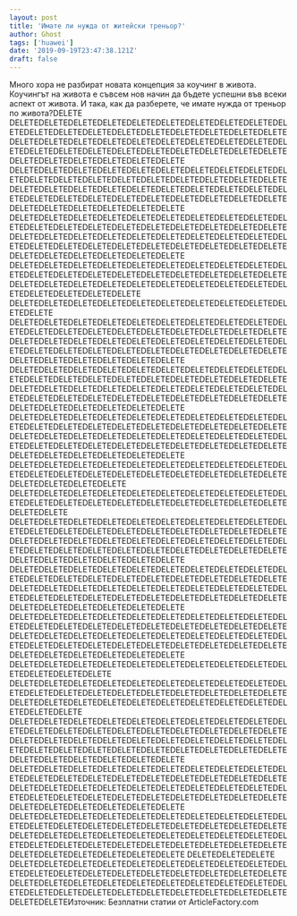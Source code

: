 ```yaml
---
layout: post
title: 'Имате ли нужда от житейски треньор?'
author: Ghost
tags: ['huawei']
date: '2019-09-19T23:47:38.121Z'
draft: false
---
```


Много хора не разбират новата концепция за коучинг в живота. Коучингът на живота е съвсем нов начин да бъдете успешни във всеки аспект от живота. И така, как да разберете, че имате нужда от треньор по живота?DELETE DELETEDELETEDELETEDELETEDELETEDELETEDELETEDELETEDELETEDELETEDELETEDELETEDELETEDELETEDELETEDELETEDELETEDELETEDELETEDELETEDELETEDELETEDELETEDELETEDELETEDELETEDELETEDELETEDELETEDELETEDELETEDELETEDELETEDELETEDELETEDELETEDELETEDELETEDELETEDELETEDELETEDELETEDELETEDELETE DELETEDELETEDELETEDELETEDELETEDELETEDELETEDELETEDELETEDELETEDELETEDELETEDELETEDELETEDELETEDELETEDELETEDELETEDELETEDELETEDELETEDELETEDELETEDELETEDELETEDELETEDELETEDELETEDELETEDELETEDELETEDELETEDELETEDELETEDELETEDELETEDELETEDELETEDELETEDELETEDELETEDELETEDELETEDELETE DELETEDELETEDELETEDELETEDELETEDELETEDELETEDELETEDELETEDELETEDELETEDELETEDELETEDELETEDELETEDELETEDELETEDELETEDELETEDELETEDELETEDELETEDELETEDELETEDELETEDELETEDELETEDELETEDELETEDELETEDELETEDELETEDELETEDELETEDELETEDELETEDELETEDELETEDELETEDELETEDELETEDELETEDELETEDELETE DELETEDELETEDELETEDELETEDELETEDELETEDELETEDELETEDELETEDELETEDELETEDELETEDELETEDELETEDELETEDELETEDELETEDELETEDELETEDELETEDELETEDELETEDELETEDELETEDELETEDELETEDELETEDELETEDELETEDELETEDELETEDELETEDELETE DELETEDELETEDELETEDELETEDELETEDELETEDELETEDELETEDELETEDELETEDELETE DELETEDELETEDELETEDELETEDELETEDELETEDELETEDELETEDELETEDELETEDELETEDELETEDELETEDELETEDELETEDELETEDELETEDELETEDELETEDELETEDELETEDELETEDELETEDELETEDELETEDELETEDELETEDELETEDELETEDELETEDELETEDELETEDELETEDELETEDELETEDELETEDELETEDELETEDELETEDELETEDELETEDELETEDELETEDELETE DELETEDELETEDELETEDELETEDELETEDELETEDELETEDELETEDELETEDELETEDELETEDELETEDELETEDELETEDELETEDELETEDELETEDELETEDELETEDELETEDELETEDELETEDELETEDELETEDELETEDELETEDELETEDELETEDELETEDELETEDELETEDELETEDELETEDELETEDELETEDELETEDELETEDELETEDELETEDELETEDELETEDELETEDELETEDELETE DELETEDELETEDELETEDELETEDELETEDELETEDELETEDELETEDELETEDELETEDELETEDELETEDELETEDELETEDELETEDELETEDELETEDELETEDELETEDELETEDELETEDELETEDELETEDELETEDELETEDELETEDELETEDELETEDELETEDELETEDELETEDELETEDELETEDELETEDELETEDELETEDELETEDELETEDELETEDELETEDELETEDELETEDELETEDELETE DELETEDELETEDELETEDELETEDELETEDELETEDELETEDELETEDELETEDELETEDELETEDELETEDELETEDELETEDELETEDELETEDELETEDELETEDELETEDELETEDELETEDELETEDELETE DELETEDELETEDELETEDELETEDELETEDELETEDELETEDELETEDELETEDELETEDELETEDELETEDELETEDELETEDELETEDELETEDELETEDELETEDELETEDELETEDELETE DELETEDELETEDELETEDELETEDELETEDELETEDELETEDELETEDELETEDELETEDELETEDELETEDELETEDELETEDELETEDELETEDELETEDELETEDELETEDELETEDELETEDELETEDELETEDELETEDELETEDELETEDELETEDELETEDELETEDELETEDELETEDELETEDELETEDELETEDELETEDELETEDELETEDELETEDELETEDELETEDELETEDELETEDELETEDELETE DELETEDELETEDELETEDELETEDELETEDELETEDELETEDELETEDELETEDELETEDELETEDELETEDELETEDELETEDELETEDELETEDELETEDELETEDELETEDELETEDELETEDELETEDELETEDELETEDELETEDELETEDELETEDELETEDELETEDELETEDELETEDELETEDELETEDELETEDELETEDELETEDELETEDELETEDELETEDELETEDELETEDELETEDELETEDELETE DELETEDELETEDELETEDELETEDELETEDELETEDELETEDELETEDELETEDELETEDELETEDELETEDELETEDELETEDELETEDELETEDELETEDELETEDELETEDELETEDELETEDELETEDELETEDELETEDELETEDELETEDELETEDELETEDELETEDELETEDELETEDELETEDELETEDELETEDELETEDELETEDELETEDELETEDELETEDELETEDELETEDELETEDELETEDELETE DELETEDELETEDELETEDELETEDELETEDELETEDELETEDELETEDELETEDELETEDELETEDELETEDELETE DELETEDELETEDELETEDELETEDELETEDELETEDELETEDELETEDELETEDELETEDELETEDELETEDELETEDELETEDELETEDELETEDELETEDELETEDELETEDELETEDELETEDELETEDELETEDELETEDELETEDELETEDELETEDELETEDELETEDELETEDELETE DELETEDELETEDELETEDELETEDELETEDELETEDELETEDELETEDELETEDELETEDELETEDELETEDELETEDELETEDELETEDELETEDELETEDELETEDELETEDELETEDELETEDELETEDELETEDELETEDELETEDELETEDELETEDELETEDELETEDELETEDELETEDELETEDELETEDELETEDELETEDELETEDELETEDELETEDELETEDELETEDELETEDELETEDELETEDELETE DELETEDELETEDELETEDELETEDELETEDELETEDELETEDELETEDELETEDELETEDELETEDELETEDELETEDELETEDELETEDELETEDELETEDELETEDELETEDELETEDELETEDELETEDELETEDELETEDELETEDELETEDELETEDELETEDELETEDELETEDELETEDELETEDELETEDELETEDELETEDELETEDELETEDELETEDELETEDELETEDELETEDELETEDELETEDELETE DELETEDELETEDELETEDELETEDELETEDELETEDELETEDELETEDELETEDELETEDELETEDELETEDELETEDELETEDELETEDELETEDELETEDELETEDELETEDELETEDELETEDELETEDELETEDELETEDELETEDELETEDELETEDELETEDELETEDELETEDELETEDELETEDELETEDELETEDELETEDELETEDELETEDELETEDELETEDELETEDELETEDELETEDELETEDELETE DELETEDELETEDELETE DELETEDELETEDELETEDELETEDELETEDELETEDELETEDELETEDELETEDELETEDELETEDELETEDELETEDELETEDELETEDELETEDELETEDELETEDELETEDELETEDELETEDELETEDELETEDELETEDELETEDELETEDELETEDELETEDELETEDELETEDELETEDELETEDELETEDELETEDELETEDELETEDELETEDELETEDELETEDELETEИзточник: Безплатни статии от ArticleFactory.com
